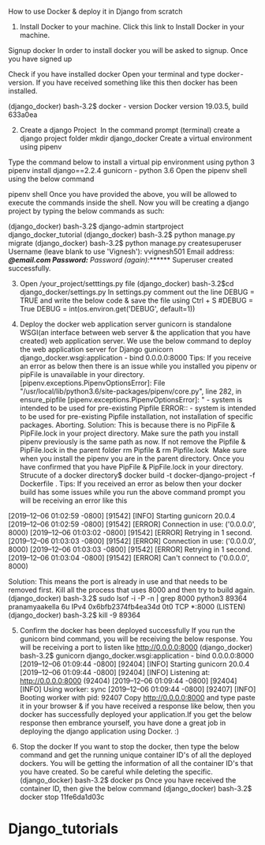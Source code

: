 How to use Docker & deploy it in Django from scratch
1. Install Docker to your machine. Click this link to Install Docker in your machine. 

Signup docker In order to install docker you will be asked to signup. Once you have signed up 

Check if you have installed docker Open your terminal and type docker - version. If you have received something like this then docker has been installed.

(django_docker) bash-3.2$ docker - version
Docker version 19.03.5, build 633a0ea

2. Create a django Project
 In the command prompt (terminal) create a django project folder
mkdir django_docker
Create a virtual environment using pipenv

Type the command below to install a virtual pip environment using python 3
pipenv install django==2.2.4 gunicorn - python 3.6
Open the pipenv shell using the below command

pipenv shell
Once you have provided the above, you will be allowed to execute the commands inside the shell. Now you will be creating a django project by typing the below commands as such:

(django_docker) bash-3.2$ django-admin startproject django_docker_tutorial
(django_docker) bash-3.2$ python manage.py migrate
(django_docker) bash-3.2$ python manage.py createsuperuser
Username (leave blank to use 'Vignesh'): vvignesh501
Email address: *********@email.com
Password:********
Password (again):*******
Superuser created successfully.

3. Open /your_project/setttings.py file
(django_docker) bash-3.2$cd django_docker/settings.py
In settings.py comment out the line DEBUG = TRUE and write the below code & save the file using Ctrl + S
#DEBUG = True
DEBUG = int(os.environ.get('DEBUG', default=1))

4. Deploy the docker web application server gunicorn is standalone WSGI(an interface between web server & the application that you have created) web application server. We use the below command to deploy the web application server for Django
gunicorn django_docker.wsgi:application - bind 0.0.0.0:8000
Tips: If you receive an error as below then there is an issue while you installed you pipenv or pipFile is unavailable in your directory.
[pipenv.exceptions.PipenvOptionsError]: File "/usr/local/lib/python3.6/site-packages/pipenv/core.py", line 282, in ensure_pipfile
[pipenv.exceptions.PipenvOptionsError]: " - system is intended to be used for pre-existing Pipfile
ERROR:: - system is intended to be used for pre-existing Pipfile installation, not installation of specific packages. Aborting.
Solution: This is because there is no PipFile & PipFile.lock in your project directory. Make sure the path you install pipenv previously is the same path as now. If not remove the Pipfile & PipFile.lock in the parent folder rm Pipfile & rm Pipfile.lock 
Make sure when you install the pipenv you are in the parent directory. Once you have confirmed that you have PipFile & PipFile.lock in your directory.
Strucute of a docker directory$ docker build -t docker-django-project -f Dockerfile .
Tips: If you received an error as below then your docker build has some issues while you run the above command prompt you will be receiving an error like this

[2019–12–06 01:02:59 -0800] [91542] [INFO] Starting gunicorn 20.0.4
[2019–12–06 01:02:59 -0800] [91542] [ERROR] Connection in use: ('0.0.0.0', 8000)
[2019–12–06 01:03:02 -0800] [91542] [ERROR] Retrying in 1 second.
[2019–12–06 01:03:03 -0800] [91542] [ERROR] Connection in use: ('0.0.0.0', 8000)
[2019–12–06 01:03:03 -0800] [91542] [ERROR] Retrying in 1 second.
[2019–12–06 01:03:04 -0800] [91542] [ERROR] Can't connect to ('0.0.0.0', 8000)

Solution: This means the port is already in use and that needs to be removed first. Kill all the process that uses 8000 and then try to build again.
(django_docker) bash-3.2$ sudo lsof -i -P -n | grep 8000
python3   89364 pranamyaakella    6u  IPv4 0x6bfb2374fb4ea34d      0t0  TCP *:8000 (LISTEN)
(django_docker) bash-3.2$ kill -9 89364

5. Confirm the docker has been deployed successfully
If you run the gunicorn bind command, you will be receiving the below response. You will be receiving a port to listen like http://0.0.0.0:8000
(django_docker) bash-3.2$ gunicorn django_docker.wsgi:application - bind 0.0.0.0:8000
[2019–12–06 01:09:44 -0800] [92404] [INFO] Starting gunicorn 20.0.4
[2019–12–06 01:09:44 -0800] [92404] [INFO] Listening at: http://0.0.0.0:8000 (92404)
[2019–12–06 01:09:44 -0800] [92404] [INFO] Using worker: sync
[2019–12–06 01:09:44 -0800] [92407] [INFO] Booting worker with pid: 92407
Copy http://0.0.0.0:8000 and type paste it in your browser & if you have received a response like below, then you docker has successfully deployed your application.If you get the below response then embrance yourself, you have done a great job in deploying the django application using Docker. :) 

6. Stop the docker
If you want to stop the docker, then type the below command and get the running unique container ID's of all the deployed dockers. You will be getting the information of all the container ID's that you have created. So be careful while deleting the specific.
(django_docker) bash-3.2$ docker ps
Once you have received the container ID, then give the below command
(django_docker) bash-3.2$ docker stop 11fe6da1d03c
# Django_tutorials
